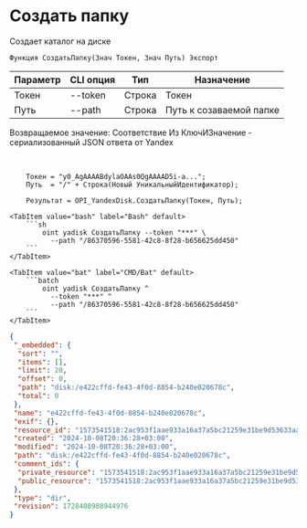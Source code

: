 ﻿---
sidebar_position: 2
---

# Создать папку
 Создает каталог на диске



`Функция СоздатьПапку(Знач Токен, Знач Путь) Экспорт`

  | Параметр | CLI опция | Тип | Назначение |
  |-|-|-|-|
  | Токен | --token | Строка | Токен |
  | Путь | --path | Строка | Путь к созаваемой папке |

  
  Возвращаемое значение:   Соответствие Из КлючИЗначение - сериализованный JSON ответа от Yandex

<br/>




```bsl title="Пример кода"
    Токен = "y0_AgAAAABdylaOAAs0QgAAAAD5i-a...";
    Путь  = "/" + Строка(Новый УникальныйИдентификатор);

    Результат = OPI_YandexDisk.СоздатьПапку(Токен, Путь);
```
    

 <Tabs>
  
    <TabItem value="bash" label="Bash" default>
        ```sh
            oint yadisk СоздатьПапку --token "***" \
              --path "/86370596-5581-42c8-8f28-b656625dd450"
        ```
    </TabItem>
  
    <TabItem value="bat" label="CMD/Bat" default>
        ```batch
            oint yadisk СоздатьПапку ^
              --token "***" ^
              --path "/86370596-5581-42c8-8f28-b656625dd450"
        ```
    </TabItem>
</Tabs>


```json title="Результат"
{
 "_embedded": {
  "sort": "",
  "items": [],
  "limit": 20,
  "offset": 0,
  "path": "disk:/e422cffd-fe43-4f0d-8854-b240e020678c",
  "total": 0
 },
 "name": "e422cffd-fe43-4f0d-8854-b240e020678c",
 "exif": {},
 "resource_id": "1573541518:2ac953f1aae933a16a37a5bc21259e31be9d53633aab0c2fbc267d249a8897cf",
 "created": "2024-10-08T20:36:28+03:00",
 "modified": "2024-10-08T20:36:28+03:00",
 "path": "disk:/e422cffd-fe43-4f0d-8854-b240e020678c",
 "comment_ids": {
  "private_resource": "1573541518:2ac953f1aae933a16a37a5bc21259e31be9d53633aab0c2fbc267d249a8897cf",
  "public_resource": "1573541518:2ac953f1aae933a16a37a5bc21259e31be9d53633aab0c2fbc267d249a8897cf"
 },
 "type": "dir",
 "revision": 1728408988944976
}
```
